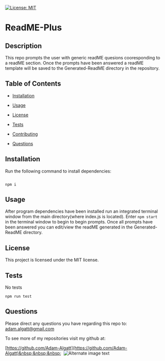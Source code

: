 
[![License: MIT](https://img.shields.io/badge/license-MIT-green.svg)](https://opensource.org/licenses/MIT)
 # ReadME-Plus
 
 ## Description

 This repo prompts the user with generic readME quesions cooresponding to a readME section. Once the prompts have been answered a readME template will be saved to the Generated-ReadME directory in the repository.

## Table of Contents

* [Installation](#installation)

* [Usage](#usage)

* [License](#license)

* [Tests](#tests)

* [Contributing](#contributing)

* [Questions](#questions)



## Installation

Run the following command to install dependencies:

``` 

npm i

```

## Usage 

After program dependencies have been installed run an integrated terminal window from the main directory(where index.js is located). Enter ```npm start``` in the terminal window to begin to begin prompts. Once all prompts have been answered you can edit/view the readME generated in the Generated-ReadME directory. 

## License

 This project is licensed under the MIT license.

## Tests 

No tests

```
npm run test
```



## Questions

Please direct any questions you have regarding this repo to: 
[adam.algatt@gmail.com](mailto:adam.algatt@gmail.com) 

To see more of my repositories visit my github at: 

 [https://github.com/Adam-Algatt](https://github.com/Adam-Algatt)&nbsp;&nbsp;&nbsp;&nbsp;
![Alternate image text](https://cdn-icons-png.flaticon.com/64/25/25231.png)
